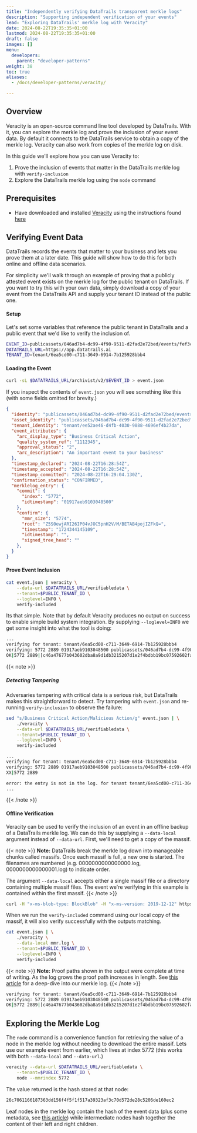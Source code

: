 ```yaml
---
title: "Independently verifying DataTrails transparent merkle logs"
description: "Supporting independent verification of your events"
lead: "Exploring DataTrails' merkle log with Veracity"
date: 2024-08-22T19:35:35+01:00
lastmod: 2024-08-22T19:35:35+01:00
draft: false
images: []
menu:
  developers:
    parent: "developer-patterns"
weight: 38
toc: true
aliases: 
  - /docs/developer-patterns/veracity/

---
```


## Overview
Veracity is an open-source command line tool developed by DataTrails. With it, you can explore the 
merkle log and prove the inclusion of your event data. By default it connects to the DataTrails 
service to obtain a copy of the merkle log. Veracity can also work from copies of the merkle
log on disk.

In this guide we'll explore how you can use Veracity to:
1. Prove the inclusion of events that matter in the DataTrails merkle log with `verify-inclusion`
2. Explore the DataTrails merkle log using the `node` command

## Prerequisites
- Have downloaded and installed [Veracity](https://github.com/datatrails/veracity/releases) using the 
instructions found [here](https://github.com/datatrails/veracity?tab=readme-ov-file#installation)

## Verifying Event Data
DataTrails records the events that matter to your business and lets you prove them at a later date. 
This guide will show how to do this for both online and offline data scenarios. 

For simplicity we'll walk through an example of proving that a publicly attested event exists on the 
merkle log for the public tenant on DataTrails. If you want to try this with your own data, simply
download a copy of your event from the DataTrails API and supply your tenant ID instead of the public
one.

#### Setup
Let's set some variables that reference the public tenant in DataTrails and a public event that 
we'd like to verify the inclusion of. 

```sh
EVENT_ID=publicassets/046ad7b4-dc99-4f90-9511-d2fad2e72bed/events/fef3c753-52e5-406b-8e41-8a36a2cc4818
DATATRAILS_URL=https://app.datatrails.ai
TENANT_ID=tenant/6ea5cd00-c711-3649-6914-7b125928bbb4
```

#### Loading the Event
```sh
curl -sL $DATATRAILS_URL/archivist/v2/$EVENT_ID > event.json
```

If you inspect the contents of `event.json` you will see something like this (with some fields omitted
for brevity.)
```json
{
  "identity": "publicassets/046ad7b4-dc99-4f90-9511-d2fad2e72bed/events/fef3c753-52e5-406b-8e41-8a36a2cc4818",
  "asset_identity": "publicassets/046ad7b4-dc99-4f90-9511-d2fad2e72bed",
  "tenant_identity": "tenant/ee52ae46-d4fb-4030-9888-4696ef4b27da",
  "event_attributes": {
    "arc_display_type": "Business Critical Action",
    "quality_system_ref": "1112345",
    "approval_status": "2",
    "arc_description": "An important event to your business"
  },
  "timestamp_declared": "2024-08-22T16:28:54Z",
  "timestamp_accepted": "2024-08-22T16:28:54Z",
  "timestamp_committed": "2024-08-22T16:29:04.130Z",
  "confirmation_status": "CONFIRMED",
  "merklelog_entry": {
    "commit": {
      "index": "5772",
      "idtimestamp": "01917aeb9103048500"
    },
    "confirm": {
      "mmr_size": "5774",
      "root": "Z5S0ewjARI26IP04vJOC5pnH2V/M/BETAB4pojIZFkQ=",
      "timestamp": "1724344145109",
      "idtimestamp": "",
      "signed_tree_head": ""
    },
  }
}
```

#### Prove Event Inclusion
```sh
cat event.json | veracity \
    --data-url $DATATRAILS_URL/verifiabledata \
    --tenant=$PUBLIC_TENANT_ID \
    --loglevel=INFO \
    verify-included
```

Its that simple. Note that by default Veracity produces no output on success to enable simple build
system integration. By supplying `--loglevel=INFO` we get some insight into what the tool is doing:

```sh
...
verifying for tenant: tenant/6ea5cd00-c711-3649-6914-7b125928bbb4
verifying: 5772 2889 01917aeb9103048500 publicassets/046ad7b4-dc99-4f90-9511-d2fad2e72bed/events/fef3c753-52e5-406b-8e41-8a36a2cc4818
OK|5772 2889|[c46a47677b043602dba8a9d1db3215207d1e2f4bdbb19bc07592602fa745b3b7, 18b5d6be487dc0b87d14cb7a389a6cf936aab2427dd26c1b230653f692964f06, a68a7678739a2e00431c25bf3d810b4f417830c3a95cfc692e771d6d54e37fa6, 907c561fd157a5a022aa4e42807bfca082c54d98531831847ad5414a1ad2b492, 9dfeaef9e86d6b857170245ec4cfc5d98fea11bba3937e211d134ab548eb743e, 04602adc424529275ce3415d55f31413743b67bf7e7fae03c90b08f1f5422264]
```
{{< note >}}
##### Detecting Tampering
Adversaries tampering with critical data is a serious risk, but DataTrails makes this straightforward
to detect. Try tampering with `event.json` and re-running `verify-inclusion` to observe the failure:

```sh
sed "s/Business Critical Action/Malicious Action/g" event.json | \
    ./veracity \
    --data-url $DATATRAILS_URL/verifiabledata \
    --tenant=$PUBLIC_TENANT_ID \
    --loglevel=INFO \
    verify-included
```

```sh
...
verifying for tenant: tenant/6ea5cd00-c711-3649-6914-7b125928bbb4
verifying: 5772 2889 01917aeb9103048500 publicassets/046ad7b4-dc99-4f90-9511-d2fad2e72bed/events/fef3c753-52e5-406b-8e41-8a36a2cc4818
XX|5772 2889

error: the entry is not in the log. for tenant tenant/6ea5cd00-c711-3649-6914-7b125928bbb4
...
```
{{< /note >}}

#### Offline Verification
Veracity can be used to verify the inclusion of an event in an offline backup of a DataTrails 
merkle log. We can do this by supplying a `--data-local` argument instead of `--data-url`. First, 
we'll need to get a copy of the massif.

{{< note >}}
**Note:** DataTrails break the merkle log down into manageable chunks called massifs. Once each massif
is full, a new one is started. The filenames are numbered (e.g. 0000000000000000.log, 0000000000000001.log) to indicate order. 

The argument `--data-local` accepts either a single massif file or a directory containing multiple 
massif files. The event we're verifying in this example is contained within the first massif.
{{< /note >}}

```sh
curl -H "x-ms-blob-type: BlockBlob" -H "x-ms-version: 2019-12-12" https://app.datatrails.ai/verifiabledata/merklelogs/v1/mmrs/tenant/6ea5cd00-c711-3649-6914-7b125928bbb4/0/massifs/0000000000000000.log -o mmr.log
```

When we run the `verify-included` command using our local copy of the massif, it will also verify
successfully with the outputs matching. 

```sh
cat event.json | \
    ./veracity \
    --data-local mmr.log \
    --tenant=$PUBLIC_TENANT_ID \
    --loglevel=INFO \
    verify-included
```

{{< note >}}
**Note:** Proof paths shown in the output were complete at time of writing. As the log grows the
proof path increases in length. See [this article](developers/developer-patterns/navigating-merklelogs/) for a deep-dive into our merkle log.
{{< /note >}}

```sh
verifying for tenant: tenant/6ea5cd00-c711-3649-6914-7b125928bbb4
verifying: 5772 2889 01917aeb9103048500 publicassets/046ad7b4-dc99-4f90-9511-d2fad2e72bed/events/fef3c753-52e5-406b-8e41-8a36a2cc4818
OK|5772 2889|[c46a47677b043602dba8a9d1db3215207d1e2f4bdbb19bc07592602fa745b3b7, 18b5d6be487dc0b87d14cb7a389a6cf936aab2427dd26c1b230653f692964f06, a68a7678739a2e00431c25bf3d810b4f417830c3a95cfc692e771d6d54e37fa6, 907c561fd157a5a022aa4e42807bfca082c54d98531831847ad5414a1ad2b492, 9dfeaef9e86d6b857170245ec4cfc5d98fea11bba3937e211d134ab548eb743e, 04602adc424529275ce3415d55f31413743b67bf7e7fae03c90b08f1f5422264]
```

## Exploring the Merkle Log

The `node` command is a convenience function for retrieving the value of a node in the merkle log 
without needing to download the entire massif. Lets use our example event from earlier, which lives 
at index 5772 (this works with both `--data-local` and `--data-url`.)

```sh
veracity --data-url $DATATRAILS_URL/verifiabledata \
    --tenant=$PUBLIC_TENANT_ID \
    node --mmrindex 5772
```

The value returned is the hash stored at that node: 

```sh
26c7061166187363dd156f4f5f1f517a39323af3c70d572de28c5206de160ec2
```

Leaf nodes in the merkle log contain the hash of the event data (plus some metadata, see [this article](/developers/developer-patterns/navigating-merklelogs/#leaf-nodes-created-by-hashing-event-data)) while
intermediate nodes hash together the content of their left and right children.
